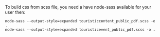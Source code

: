 To build css from scss file, you need a have node-sass available for your user then:

```
node-sass --output-style=expanded touristiccontent_public_pdf.scss -o .
node-sass --output-style=expanded touristicevent_public_pdf.scss -o .
```
